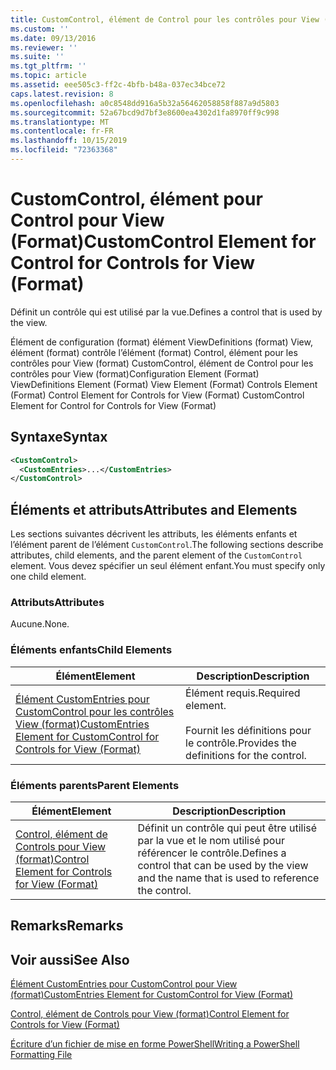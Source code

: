 ```yaml
---
title: CustomControl, élément de Control pour les contrôles pour View (format) | Microsoft Docs
ms.custom: ''
ms.date: 09/13/2016
ms.reviewer: ''
ms.suite: ''
ms.tgt_pltfrm: ''
ms.topic: article
ms.assetid: eee505c3-ff2c-4bfb-b48a-037ec34bce72
caps.latest.revision: 8
ms.openlocfilehash: a0c8548dd916a5b32a56462058858f887a9d5803
ms.sourcegitcommit: 52a67bcd9d7bf3e8600ea4302d1fa8970ff9c998
ms.translationtype: MT
ms.contentlocale: fr-FR
ms.lasthandoff: 10/15/2019
ms.locfileid: "72363368"
---
```

# <a name="customcontrol-element-for-control-for-controls-for-view-format"></a><span data-ttu-id="b96fe-102">CustomControl, élément pour Control pour View (Format)</span><span class="sxs-lookup"><span data-stu-id="b96fe-102">CustomControl Element for Control for Controls for View (Format)</span></span>

<span data-ttu-id="b96fe-103">Définit un contrôle qui est utilisé par la vue.</span><span class="sxs-lookup"><span data-stu-id="b96fe-103">Defines a control that is used by the view.</span></span>

<span data-ttu-id="b96fe-104">Élément de configuration (format) élément ViewDefinitions (format) View, élément (format) contrôle l’élément (format) Control, élément pour les contrôles pour View (format) CustomControl, élément de Control pour les contrôles pour View (format)</span><span class="sxs-lookup"><span data-stu-id="b96fe-104">Configuration Element (Format) ViewDefinitions Element (Format) View Element (Format) Controls Element (Format) Control Element for Controls for View (Format) CustomControl Element for Control for Controls for View (Format)</span></span>

## <a name="syntax"></a><span data-ttu-id="b96fe-105">Syntaxe</span><span class="sxs-lookup"><span data-stu-id="b96fe-105">Syntax</span></span>

```xml
<CustomControl>
  <CustomEntries>...</CustomEntries>
</CustomControl>
```

## <a name="attributes-and-elements"></a><span data-ttu-id="b96fe-106">Éléments et attributs</span><span class="sxs-lookup"><span data-stu-id="b96fe-106">Attributes and Elements</span></span>

<span data-ttu-id="b96fe-107">Les sections suivantes décrivent les attributs, les éléments enfants et l’élément parent de l’élément `CustomControl`.</span><span class="sxs-lookup"><span data-stu-id="b96fe-107">The following sections describe attributes, child elements, and the parent element of the `CustomControl` element.</span></span> <span data-ttu-id="b96fe-108">Vous devez spécifier un seul élément enfant.</span><span class="sxs-lookup"><span data-stu-id="b96fe-108">You must specify only one child element.</span></span>

### <a name="attributes"></a><span data-ttu-id="b96fe-109">Attributs</span><span class="sxs-lookup"><span data-stu-id="b96fe-109">Attributes</span></span>

<span data-ttu-id="b96fe-110">Aucune.</span><span class="sxs-lookup"><span data-stu-id="b96fe-110">None.</span></span>

### <a name="child-elements"></a><span data-ttu-id="b96fe-111">Éléments enfants</span><span class="sxs-lookup"><span data-stu-id="b96fe-111">Child Elements</span></span>

|<span data-ttu-id="b96fe-112">Élément</span><span class="sxs-lookup"><span data-stu-id="b96fe-112">Element</span></span>|<span data-ttu-id="b96fe-113">Description</span><span class="sxs-lookup"><span data-stu-id="b96fe-113">Description</span></span>|
|-------------|-----------------|
|[<span data-ttu-id="b96fe-114">Élément CustomEntries pour CustomControl pour les contrôles View (format)</span><span class="sxs-lookup"><span data-stu-id="b96fe-114">CustomEntries Element for CustomControl for Controls for View (Format)</span></span>](./customentries-element-for-customcontrol-for-controls-for-view-format.md)|<span data-ttu-id="b96fe-115">Élément requis.</span><span class="sxs-lookup"><span data-stu-id="b96fe-115">Required element.</span></span><br /><br /> <span data-ttu-id="b96fe-116">Fournit les définitions pour le contrôle.</span><span class="sxs-lookup"><span data-stu-id="b96fe-116">Provides the definitions for the control.</span></span>|

### <a name="parent-elements"></a><span data-ttu-id="b96fe-117">Éléments parents</span><span class="sxs-lookup"><span data-stu-id="b96fe-117">Parent Elements</span></span>

|<span data-ttu-id="b96fe-118">Élément</span><span class="sxs-lookup"><span data-stu-id="b96fe-118">Element</span></span>|<span data-ttu-id="b96fe-119">Description</span><span class="sxs-lookup"><span data-stu-id="b96fe-119">Description</span></span>|
|-------------|-----------------|
|[<span data-ttu-id="b96fe-120">Control, élément de Controls pour View (format)</span><span class="sxs-lookup"><span data-stu-id="b96fe-120">Control Element for Controls for View (Format)</span></span>](./control-element-for-controls-for-view-format.md)|<span data-ttu-id="b96fe-121">Définit un contrôle qui peut être utilisé par la vue et le nom utilisé pour référencer le contrôle.</span><span class="sxs-lookup"><span data-stu-id="b96fe-121">Defines a control that can be used by the view and the name that is used to reference the control.</span></span>|

## <a name="remarks"></a><span data-ttu-id="b96fe-122">Remarks</span><span class="sxs-lookup"><span data-stu-id="b96fe-122">Remarks</span></span>

## <a name="see-also"></a><span data-ttu-id="b96fe-123">Voir aussi</span><span class="sxs-lookup"><span data-stu-id="b96fe-123">See Also</span></span>

[<span data-ttu-id="b96fe-124">Élément CustomEntries pour CustomControl pour View (format)</span><span class="sxs-lookup"><span data-stu-id="b96fe-124">CustomEntries Element for CustomControl for View (Format)</span></span>](./customentries-element-for-customcontrol-for-controls-for-configuration-format.md)

[<span data-ttu-id="b96fe-125">Control, élément de Controls pour View (format)</span><span class="sxs-lookup"><span data-stu-id="b96fe-125">Control Element for Controls for View (Format)</span></span>](./control-element-for-controls-for-view-format.md)

[<span data-ttu-id="b96fe-126">Écriture d’un fichier de mise en forme PowerShell</span><span class="sxs-lookup"><span data-stu-id="b96fe-126">Writing a PowerShell Formatting File</span></span>](./writing-a-powershell-formatting-file.md)
